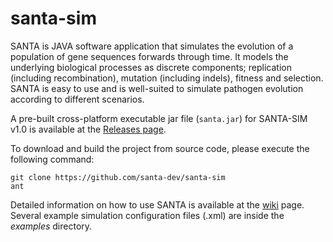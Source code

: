 # santa-sim

SANTA is JAVA software application that simulates the evolution of a population of gene sequences
forwards through time. It models the underlying biological processes
as discrete components; replication (including recombination),
mutation (including indels), fitness and selection. SANTA is easy to use and is well-suited to simulate pathogen evolution according to different scenarios. 

A pre-built cross-platform executable jar file (`santa.jar`) for SANTA-SIM v1.0 is available at the [Releases page](https://github.com/santa-dev/santa-sim/releases).


To download and build the project from source code, please execute the following command:
```
git clone https://github.com/santa-dev/santa-sim
ant
```

Detailed information on how to use SANTA is available at the [wiki](https://github.com/santa-dev/santa-sim/wiki) page.  Several example simulation configuration files (.xml) are inside the _examples_ directory. 
